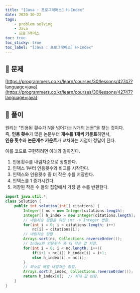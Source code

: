 ```yaml
---
title: "[Java : 프로그래머스] H-Index"
date: 2020-10-22
tags:
    - problem solving
    - Java
    - 프로그래머스
toc: true
toc_sticky: true
toc_label: "[Java : 프로그래머스] H-Index"
---
```

## 📝 문제
[https://programmers.co.kr/learn/courses/30/lessons/42747?language=java](https://programmers.co.kr/learn/courses/30/lessons/42747?language=java)

## 🎯 풀이

원리는 "인용된 횟수가 N을 넘어가는 N개의 논문"을 찾는 것이다.  
즉, **인용 횟수**가 많은 논문부터 **개수를 1개씩 카운트**하면서,  
**인용 횟수**와 **논문개수 카운트**가 교차하는 지점이 정답이 된다.  
  
이를 코드로 구현하려면 아래와 같아진다.  

1. 인용횟수를 내림차순으로 정렬한다.
2. 인덱스 1부터 인용횟수와 비교를 시작한다.
3. 인덱스와 인용횟수 중 더 작은 수를 저장한다.
4. 인덱스를 1 증가시킨다.
5. 저장된 작은 수 들의 집합에서 가장 큰 수를 반환한다.

```java
import java.util.*;
class Solution {
    public int solution(int[] citations) {
        Integer[] nc = new Integer[citations.length];
        Integer[] h_index = new Integer[citations.length];
        // 내림차순 정렬을 위한 int -> Integer 변환.
        for(int i = 0; i < citations.length; i++)
            nc[i] = citations[i];
        // 내림차순 정렬
        Arrays.sort(nc, Collections.reverseOrder());
        // Index와 인용횟수 중 더 작은 값 저장.
        for(int i = 0; i < nc.length; i++){
            if(i+1 < nc[i]) h_index[i] = i+1;
            else h_index[i] = nc[i];
        }
        // 최소값 배열 내림차순 정렬.
        Arrays.sort(h_index, Collections.reverseOrder());
        return h_index[0];  // 최대 값 반환.
    }
}
```